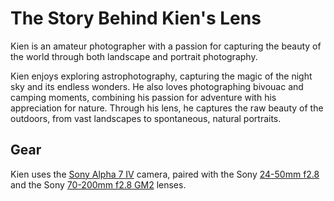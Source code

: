 # The Story Behind Kien's Lens

Kien is an amateur photographer with a passion for capturing the beauty of the world through both landscape and portrait photography. 

Kien enjoys exploring astrophotography, capturing the magic of the night sky and its endless wonders. He also loves photographing bivouac and camping moments, combining his passion for adventure with his appreciation for nature. Through his lens, he captures the raw beauty of the outdoors, from vast landscapes to spontaneous, natural portraits.  

## Gear

Kien uses the [Sony Alpha 7 IV](https://www.sony.fr/store/product/ilce7m4kb.cec/Appareil-photo-hybride-plein-format-Alpha-7-IV) camera,
paired with the Sony [24-50mm f2.8](https://www.sony.fr/store/product/sel2450g.syx/FE-24-50-mm-F2-8-G) and the Sony [70-200mm f2.8 GM2](https://www.sony.fr/store/product/sel70200gm2.syx/FE-70-C2-A0-E2-80-93-C2-A0200-C2-A0mm-F2-8-GM-OSS-II) lenses.

